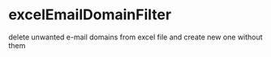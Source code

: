 # excelEmailDomainFilter
delete unwanted e-mail domains from excel file and create new one without them
